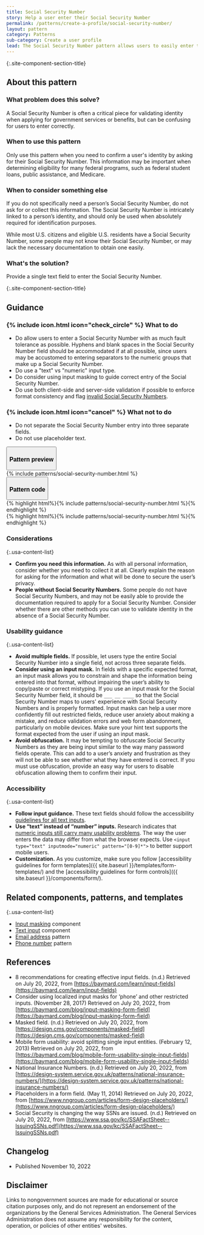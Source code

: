 ```yaml
---
title: Social Security Number
story: Help a user enter their Social Security Number
permalink: /patterns/create-a-profile/social-security-number/
layout: pattern
category: Patterns
sub-category: Create a user profile
lead: The Social Security Number pattern allows users to easily enter their Social Security Number and ensures the Social Security Number is properly formatted.
---
```


{:.site-component-section-title}
## About this pattern

### What problem does this solve?
A Social Security Number is often a critical piece for validating identity when applying for government services or benefits, but can be confusing for users to enter correctly.

### When to use this pattern 
Only use this pattern when you need to confirm a user's identity by asking for their Social Security Number. This information may be important when determining eligibility for many federal programs, such as federal student loans, public assistance, and Medicare.

### When to consider something else
If you do not specifically need a person’s Social Security Number, do not ask for or collect this information. The Social Security Number is intricately linked to a person’s identity, and should only be used when absolutely required for identification purposes.

While most U.S. citizens and eligible U.S. residents have a Social Security Number, some people may not know their Social Security Number, or may lack the necessary documentation to obtain one easily. 

### What's the solution?
Provide a single text field to enter the Social Security Number. 

{:.site-component-section-title}
## Guidance

<div class="grid-row grid-gap-3">
  <div class="tablet:grid-col">
    <div class="do-dont">
      <div class="do-dont__do">
        <h3 class="do-dont__heading">
          {% include icon.html icon="check_circle" %}
          What to do
        </h3>
        <div class="do-dont__content">
          <ul>
            <li>Do allow users to enter a Social Security Number with as much fault tolerance as possible. Hyphens and blank spaces in the Social Security Number field should be accommodated if at all possible, since users may be accustomed to entering separators to the numeric groups that make up a Social Security Number.</li>
            <li>Do use a "text" vs "numeric" input type.</li>
            <li>Do consider using input masking to guide correct entry of the Social Security Number.</li>
            <li>Do use both client-side and server-side validation if possible to enforce format consistency and flag <a href="https://www.ssa.gov/kc/SSAFactSheet--IssuingSSNs.pdf">invalid Social Security Numbers</a>.</li>
          </ul> 
        </div>
      </div>
    </div>
  </div>
  <div class="tablet:grid-col">
    <div class="do-dont">
      <div class="do-dont__dont">
        <h3 class="do-dont__heading">
          {% include icon.html icon="cancel" %}
          What not to do
        </h3>
        <div class="do-dont__content">
          <ul>
            <li>Do not separate the Social Security Number entry into three separate fields.</li>
            <li>Do not use placeholder text.</li>
          </ul>
        </div>
      </div>
    </div>
  </div>
</div>

<div class="usa-accordion usa-accordion--bordered site-accordion-code site-component-preview margin-top-2">
  <button class="usa-accordion__button" aria-controls="accordion-preview" aria-expanded="true"><h3 id="pattern-preview">Pattern preview</h3></button>
  <div id="accordion-preview" class="usa-accordion__content">
    {% include patterns/social-security-number.html %}
  </div>
</div>
<div class="usa-accordion usa-accordion--bordered site-accordion-code site-component-preview">
  <button class="usa-accordion__button" aria-controls="accordion-code" aria-expanded="false"><h3 id="pattern-code">Pattern code</h3></button>
  <div id="accordion-code" class="usa-accordion__content highlight-code">
    <div class="usa-sr-only">
      {% highlight html%}{% include patterns/social-security-number.html %}{% endhighlight %}
    </div>
    {% highlight html%}{% include patterns/social-security-number.html %}{% endhighlight %}
  </div>
</div>

### Considerations

{:.usa-content-list}
- <strong>Confirm you need this information.</strong> As with all personal information, consider whether you need to collect it at all. Clearly explain the reason for asking for the information and what will be done to secure the user’s privacy. 
- <strong>People without Social Security Numbers.</strong> Some people do not have Social Security Numbers, and may not be easily able to provide the documentation required to apply for a Social Security Number. Consider whether there are other methods you can use to validate identity in the absence of a Social Security Number.

### Usability guidance

{:.usa-content-list}
- <strong>Avoid multiple fields.</strong> If possible, let users type the entire Social Security Number into a single field, not across three separate fields.
- <strong>Consider using an input mask.</strong> In fields with a specific expected format, an input mask allows you to constrain and shape the information being entered into that format, without impairing the user’s ability to copy/paste or correct mistyping. If you use an input mask for the Social Security Number field, it should be `___ __ ____` so that the Social Security Number maps to users' experience with Social Security Numbers and is properly formatted. Input masks can help a user more confidently fill out restricted fields, reduce user anxiety about making a mistake, and reduce validation errors and web form abandonment, particularly on mobile devices. Make sure your hint text supports the format expected from the user if using an input mask. 
- <strong>Avoid obfuscation.</strong> It may be tempting to obfuscate Social Security Numbers as they are being input similar to the way many password fields operate. This can add to a user’s anxiety and frustration as they will not be able to see whether what they have entered is correct. If you must use obfuscation, provide an easy way for users to disable obfuscation allowing them to confirm their input.

### Accessibility 

{:.usa-content-list}
- <strong>Follow input guidance.</strong> These text fields should follow the accessibility  <a href="{{ site.baseurl }}/components/text-input/">guidelines for all text inputs</a>. 
- <strong>Use “text” instead of “number” inputs.</strong> Research indicates that <a href="https://technology.blog.gov.uk/2020/02/24/why-the-gov-uk-design-system-team-changed-the-input-type-for-numbers/">numeric inputs still carry many usability problems</a>. The way the user enters the data may differ from what the browser expects. Use `<input type="text" inputmode="numeric" pattern="[0-9]*">` to better support mobile users. 
- <strong>Customization.</strong> As you customize, make sure you follow [accessibility guidelines for form templates]({{ site.baseurl }}/templates/form-templates/) and the [accessibility guidelines for form controls]({{ site.baseurl }}/components/form/).

## Related components, patterns, and templates

{:.usa-content-list}
- <a href="{{ site.baseurl }}/components/input-mask">Input masking</a> component
- <a href="{{ site.baseurl }}/components/text-input/">Text input</a> component
- <a href="{{ site.baseurl }}/patterns/create-a-profile/email-address/">Email address</a> pattern
- <a href="{{ site.baseurl }}/patterns/create-a-profile/phone-number/">Phone number</a> pattern

## References
- 8 recommendations for creating effective input fields. (n.d.) Retrieved on July 20, 2022, from [https://baymard.com/learn/input-fields](https://baymard.com/learn/input-fields)
- Consider using localized input masks for ‘phone’ and other restricted inputs. (November 28, 2017) Retrieved on July 20, 2022, from [https://baymard.com/blog/input-masking-form-field](https://baymard.com/blog/input-masking-form-field)
- Masked field. (n.d.) Retrieved on July 20, 2022, from [https://design.cms.gov/components/masked-field](https://design.cms.gov/components/masked-field)
- Mobile form usability: avoid splitting single input entities. (February 12, 2013) Retrieved on July 20, 2022, from [https://baymard.com/blog/mobile-form-usability-single-input-fields](https://baymard.com/blog/mobile-form-usability-single-input-fields)
- National Insurance Numbers. (n.d.) Retrieved on July 20, 2022, from [https://design-system.service.gov.uk/patterns/national-insurance-numbers/](https://design-system.service.gov.uk/patterns/national-insurance-numbers/)
- Placeholders in a form field. (May 11, 2014) Retrieved on July 20, 2022, from [https://www.nngroup.com/articles/form-design-placeholders/](https://www.nngroup.com/articles/form-design-placeholders/) 
- Social Security is changing the way SSNs are issued. (n.d.) Retrieved on July 20, 2022, from [https://www.ssa.gov/kc/SSAFactSheet--IssuingSSNs.pdf](https://www.ssa.gov/kc/SSAFactSheet--IssuingSSNs.pdf)

## Changelog
- Published November 10, 2022

## Disclaimer 
Links to nongovernment sources are made for educational or source citation purposes only, and do not represent an endorsement of the organizations by the General Services Administration. The General Services Administration does not assume any responsibility for the content, operation, or policies of other entities' websites.